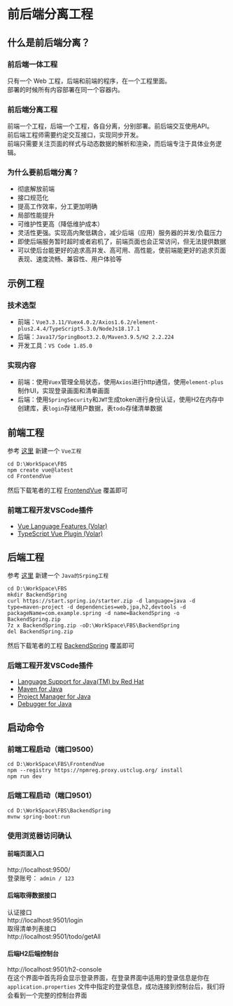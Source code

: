 # 前后端分离工程

## 什么是前后端分离？

### 前后端一体工程
只有一个 Web 工程，后端和前端的程序，在一个工程里面。  
部署的时候所有内容部署在同一个容器内。

### 前后端分离工程
前端一个工程，后端一个工程，各自分离，分别部署。前后端交互使用API。  
前后端工程师需要约定交互接口，实现同步开发。  
前端只需要关注页面的样式与动态数据的解析和渲染，而后端专注于具体业务逻辑。

### 为什么要前后端分离？
- 彻底解放前端
- 接口规范化
- 提高工作效率，分工更加明确
- 局部性能提升
- 可维护性更高（降低维护成本）
- 灵活性更强。实现高内聚低耦合，减少后端（应用）服务器的并发/负载压力
- 即使后端服务暂时超时或者宕机了，前端页面也会正常访问，但无法提供数据
- 可以使后台能更好的追求高并发、高可用、高性能，使前端能更好的追求页面表现、速度流畅、兼容性、用户体验等

## 示例工程

### 技术选型
 - 前端：``Vue3.3.11/Vuex4.0.2/Axios1.6.2/element-plus2.4.4/TypeScript5.3.0/NodeJs18.17.1``
 - 后端：``Java17/SpringBoot3.2.0/Maven3.9.5/H2 2.2.224``
 - 开发工具：``VS Code 1.85.0``

### 实现内容
 - 前端：使用``Vuex``管理全局状态，使用``Axios``进行http通信，使用``element-plus``制作UI，实现登录画面和清单画面
 - 后端：使用``SpringSecurity``和``JWT``生成token进行身份认证，使用H2在内存中创建库，表``login``存储用户数据，表``todo``存储清单数据

## 前端工程
参考 [这里](../Web/Vue_zh_CN.md) 新建一个 ``Vue工程``  
```
cd D:\WorkSpace\FBS
npm create vue@latest
cd FrontendVue
```
然后下载笔者的工程 [FrontendVue](./FrontendVue) 覆盖即可

### 前端工程开发VSCode插件
 - [Vue Language Features (Volar)](https://marketplace.visualstudio.com/items?itemName=Vue.volar)
 - [TypeScript Vue Plugin (Volar)](https://marketplace.visualstudio.com/items?itemName=Vue.vscode-typescript-vue-plugin)

## 后端工程
参考 [这里](../Java/Java-Spring_zh_CN.md) 新建一个 ``Java的Srping工程``  
```
cd D:\WorkSpace\FBS
mkdir BackendSpring
curl https://start.spring.io/starter.zip -d language=java -d type=maven-project -d dependencies=web,jpa,h2,devtools -d packageName=com.example.spring -d name=BackendSpring -o BackendSpring.zip
7z x BackendSpring.zip -oD:\WorkSpace\FBS\BackendSpring
del BackendSpring.zip
```
然后下载笔者的工程 [BackendSpring](./BackendSpring) 覆盖即可

### 后端工程开发VSCode插件
 - [Language Support for Java(TM) by Red Hat](https://marketplace.visualstudio.com/items?itemName=redhat.java)
 - [Maven for Java](https://marketplace.visualstudio.com/items?itemName=vscjava.vscode-maven)
 - [Project Manager for Java](https://marketplace.visualstudio.com/items?itemName=vscjava.vscode-java-dependency)
 - [Debugger for Java](https://marketplace.visualstudio.com/items?itemName=vscjava.vscode-java-debug)

## 启动命令

### 前端工程启动（端口9500）
```
cd D:\WorkSpace\FBS\FrontendVue
npm --registry https://npmreg.proxy.ustclug.org/ install
npm run dev
```

### 后端工程启动（端口9501）
```
cd D:\WorkSpace\FBS\BackendSpring
mvnw spring-boot:run
```
### 使用浏览器访问确认

#### 前端页面入口
http://localhost:9500/  
登录账号： ``admin / 123``  

#### 后端取得数据接口
认证接口  
http://localhost:9501/login  
取得清单列表接口  
http://localhost:9501/todo/getAll  

#### 后端H2后端控制台
http://localhost:9501/h2-console  
在这个界面中首先将会显示登录界面，在登录界面中适用的登录信息是你在 ``application.properties`` 文件中指定的登录信息，成功连接到控制台后，我们将会看到一个完整的控制台界面
